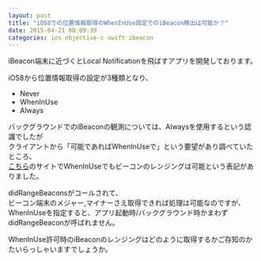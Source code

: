```yaml
---
layout: post
title: "iOS8での位置情報取得のWhenInUse設定でのiBeacon検出は可能か？"
date: 2015-04-21 08:09:39
categories: ios objective-c swift ibeacon
---
```

<p>iBeacon端末に近づくとLocal Notificationを飛ばすアプリを開発しております。</p>

<p>iOS8から位置情報取得の設定が3種類となり、</p>

<ul>
<li>Never</li>
<li>WhenInUse</li>
<li>Always</li>
</ul>

<p>バックグラウンドでのiBeaconの観測については、Alwaysを使用するという認識でしたが<br>
クライアントから「可能であればWhenInUseで」という要望があり調べていたところ、<br>
<a href="http://im-sei.tumblr.com/post/91824653043/ios-8" rel="nofollow">こちら</a>のサイトでWhenInUseでもビーコンのレンジングは可能という表記がありました。</p>

<p>didRangeBeaconsがコールされて、<br>
ビーコン端末のメジャー,マイナーさえ取得できれば処理は可能なのですが、<br>
WhenInUseを指定すると、アプリ起動時/バックグラウンド時かまわずdidRangeBeaconが呼ばれません。</p>

<p>WhenInUse許可時のiBeaconのレンジングはどのように取得するかご存知のかたいらっしゃいますでしょうか。</p>

